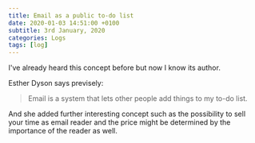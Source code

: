 ```yaml
---
title: Email as a public to-do list
date: 2020-01-03 14:51:00 +0100
subtitle: 3rd January, 2020
categories: Logs
tags: [log]
---
```


I've already heard this concept before but now I know its author.

Esther Dyson says previsely:

> Email is a system that lets other people add things to my to-do list.

And she added further interesting concept such as the possibility to sell your time as email reader and the price might be determined by the importance of the reader as well.